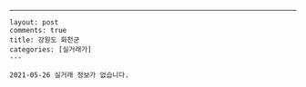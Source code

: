 ---
    layout: post
    comments: true
    title: 강원도 화천군
    categories: [실거래가]
    ---

    2021-05-26 실거래 정보가 없습니다.

    